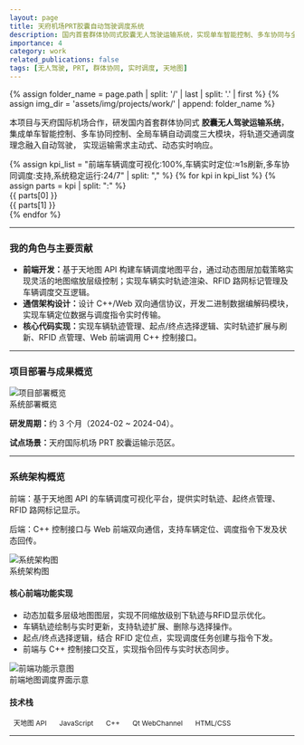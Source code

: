 ```yaml
---
layout: page
title: 天府机场PRT胶囊自动驾驶调度系统
description: 国内首套群体协同式胶囊无人驾驶运输系统，实现单车智能控制、多车协同与全局自动调度。
importance: 4
category: work
related_publications: false
tags: [无人驾驶, PRT, 群体协同, 实时调度, 天地图]
---
```


<!-- 引入 Lightbox -->
<link rel="stylesheet" href="https://cdn.jsdelivr.net/npm/glightbox/dist/css/glightbox.min.css" />
<script src="https://cdn.jsdelivr.net/npm/glightbox/dist/js/glightbox.min.js"></script>

{% assign folder_name = page.path | split: '/' | last | split: '.' | first %}
{% assign img_dir = 'assets/img/projects/work/' | append: folder_name %}

<!-- 项目概览 -->
<div class="row mb-4">
  <div class="col-12">
    <p class="lead mb-4">
      本项目与天府国际机场合作，研发国内首套群体协同式 <b>胶囊无人驾驶运输系统</b>，
      集成单车智能控制、多车协同控制、全局车辆自动调度三大模块，将轨道交通调度理念融入自动驾驶，
      实现运输需求主动式、动态实时响应。
    </p>
  </div>
</div>

<!-- KPI 卡片 -->
<div class="row text-center mb-4 kpi-cards">
  {% assign kpi_list = 
    "前端车辆调度可视化:100%,车辆实时定位:≈1s刷新,多车协同调度:支持,系统稳定运行:24/7" | split: "," %}
  {% for kpi in kpi_list %}
    {% assign parts = kpi | split: ":" %}
    <div class="col-6 col-md-3 mb-3">
      <div class="card kpi-card h-100">
        <div class="card-body">
          <div class="kpi-title">{{ parts[0] }}</div>
          <div class="kpi-value">{{ parts[1] }}</div>
        </div>
      </div>
    </div>
  {% endfor %}
</div>

<hr>

<!-- 我的角色 -->
<div class="row mb-4">
  <div class="col-12">
    <h3>我的角色与主要贡献</h3>
    <ul>
      <li><strong>前端开发：</strong>基于天地图 API 构建车辆调度地图平台，通过动态图层加载策略实现灵活的地图缩放层级控制；实现车辆实时轨迹渲染、RFID 路网标记管理及车辆调度交互逻辑。</li>
      <li><strong>通信架构设计：</strong>设计 C++/Web 双向通信协议，开发二进制数据编解码模块，实现车辆定位数据与调度指令实时传输。</li>
      <li><strong>核心代码实现：</strong>实现车辆轨迹管理、起点/终点选择逻辑、实时轨迹扩展与刷新、RFID 点管理、Web 前端调用 C++ 控制接口。</li>
    </ul>
  </div>
</div>

<hr>

<!-- 项目部署横图 -->
<div class="row mb-4">
  <div class="col-12">
    <h3>项目部署与成果概览</h3>
    <div class="text-center">
      <img src="{{ img_dir | append: '/deployment_overview.jpg' | relative_url }}" alt="项目部署概览" class="img-fluid mb-1" style="max-height:400px; object-fit:cover;">
      <div class="small text-muted mb-2">系统部署概览</div>
    </div>
    <p><strong>研发周期：</strong>约 3 个月（2024-02 ~ 2024-04）。</p>
    <p><strong>试点场景：</strong>天府国际机场 PRT 胶囊运输示范区。</p>
  </div>
</div>

<hr>

<!-- 系统架构 -->
<div class="row mb-4">
  <div class="col-12">
    <h3>系统架构概览</h3>
    <p>前端：基于天地图 API 的车辆调度可视化平台，提供实时轨迹、起终点管理、RFID 路网标记显示。</p>
    <p>后端：C++ 控制接口与 Web 前端双向通信，支持车辆定位、调度指令下发及状态回传。</p>
    <div class="text-center">
      <img src="{{ img_dir | append: '/system_arch.jpg' | relative_url }}" alt="系统架构图" class="img-fluid mb-1" style="max-height:400px; object-fit:cover;">
      <div class="small text-muted mb-3">系统架构图</div>
    </div>
  </div>
</div>

<!-- 核心前端功能 -->
<div class="row mb-4">
  <div class="col-12">
    <h4>核心前端功能实现</h4>
    <ul>
      <li>动态加载多层级地图图层，实现不同缩放级别下轨迹与RFID显示优化。</li>
      <li>车辆轨迹绘制与实时更新，支持轨迹扩展、删除与选择操作。</li>
      <li>起点/终点选择逻辑，结合 RFID 定位点，实现调度任务创建与指令下发。</li>
      <li>前端与 C++ 控制接口交互，实现指令回传与实时状态同步。</li>
    </ul>
    <div class="text-center">
      <img src="{{ img_dir | append: '/cover.jpg' | relative_url }}" alt="前端功能示意图" class="img-fluid mb-1" style="max-height:400px; object-fit:cover;">
      <div class="small text-muted mb-3">前端地图调度界面示意</div>
    </div>
  </div>
</div>

<!-- 技术栈 -->
<div class="row mb-4">
  <div class="col-12">
    <h4>技术栈</h4>
    <p>
      <span class="badge" style="background-color:var(--global-theme-color); color:var(--global-card-bg-color); margin-right:.25rem">天地图 API</span>
      <span class="badge" style="background-color:var(--global-theme-color); color:var(--global-card-bg-color); margin-right:.25rem">JavaScript</span>
      <span class="badge" style="background-color:var(--global-theme-color); color:var(--global-card-bg-color); margin-right:.25rem">C++</span>
      <span class="badge" style="background-color:var(--global-theme-color); color:var(--global-card-bg-color); margin-right:.25rem">Qt WebChannel</span>
      <span class="badge" style="background-color:var(--global-theme-color); color:var(--global-card-bg-color); margin-right:.25rem">HTML/CSS</span>
    </p>
  </div>
</div>

<hr>

<!-- 样式优化 -->
<style>
/* 图片统一样式 */
img.img-fluid {
  max-width: 100%;
  height: auto;
  display: block;
}
.text-center img {
  display: inline-block;
  margin: 0 auto;
}

/* Badge风格统一 */
.badge {
  font-size: 0.75rem;
  padding: 0.35em 0.6em;
}
</style>

<!-- 初始化 GLightbox -->
<script>
document.addEventListener('DOMContentLoaded', function () {
  if (typeof GLightbox !== 'undefined') {
    GLightbox({ selector: '.glightbox', touchNavigation:true, loop:true });
  }
});
</script>
